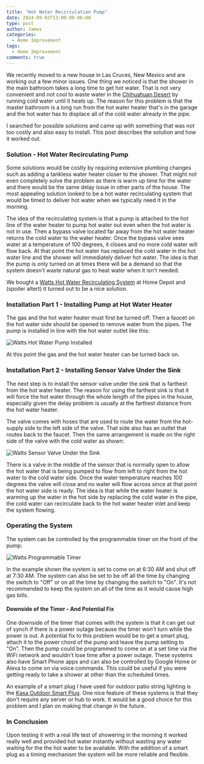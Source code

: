 ```yaml
---
title: "Hot Water Recirculation Pump"
date: 2024-09-02T13:00:00-06:00
type: post
author: James
categories:
  - Home Improvement
tags:
  - Home Improvement
comments: true
---
```


We recently moved to a new house in Las Cruces, New Mexico and are working
out a few minor issues. One thing we
noticed is that the shower in the main bathroom takes a long time to get hot water.
That is not very convenient and not cool to waste water in
the [Chihuahuan Desert](https://en.wikipedia.org/wiki/Chihuahuan_Desert) by running
cold water until it heats up. The reason for this problem is that the master bathroom is a long
run from the hot water heater that's in the garage and the hot water has to displace all of
the cold water already in the pipe.

I searched for possible solutions and came up with something that was not too costly
and also easy to install.  This post describes the solution and how it worked out.

### Solution - Hot Water Recirculating Pump

Some solutions would be costly by requiring extensive plumbing changes such as adding a tankless
water heater closer to the shower. That might not even completely solve the problem as there is
warm up time for the water and there would be the same delay issue in other parts of the house.
The most appealing solution looked to be a hot water recirculating system that would be timed
to deliver hot water when we typically need it in the morning.

The idea of the recirculating system is that a pump is attached to the hot line of the water
heater to pump hot water out even when the hot water is not in use. Then a bypass valve
located far away from the hot water heater returns the cold water to the water heater.
Once the bypass valve sees water at a temperature of 100
degrees, it closes and no more cold water will flow back.  At that point the hot water has
replaced the cold water in the hot water line and the shower will immediately deliver hot water.
The idea is that the pump is only turned on at times there will be a demand so that the system
doesn't waste natural gas to heat water when it isn't needed.

We bought a [Watts Hot Water Recirculating System](https://www.homedepot.com/p/Watts-Hot-Water-Recirculating-System-with-Built-In-Timer-0955800/100426993) at Home Depot
and (spoiler altert) it turned out to be a nice solution.

### Installation Part 1 - Installing Pump at Hot Water Heater

The gas and the hot water heater must first be turned off.  Then a faucet on the hot water side
should be opened to remove water from the pipes. The pump is installed in line with the hot
water outlet like this:

![Watts Hot Water Pump Installed](/images/watts-recirculation-pump.jpg "Watts Hot Water Pump Installed")

At this point the gas and the hot water heater can be turned back on.

### Installation Part 2 - Installing Sensor Valve Under the Sink

The next step is to install the sensor valve under the sink that is farthest from the hot water heater.
The reason for using the farthest sink is that it will force the hot water through the whole length of the
pipes in the house, especially given the delay problem is usually at the farthest distance
from the hot water heater.

The valve comes with hoses that are used to route the water from the hot-supply side to the left side of
the valve. That side also has an outlet that routes back to the faucet.  Then the same arrangement is made
on the right side of the valve with the cold water as shown:

![Watts Sensor Valve Under the Sink](/images/watts-sensor-valve.jpg "Watts Sensor Valve Under the Sink")

There is a valve in the middle of the sensor that is normally open to allow the hot water that is
being pumped to flow from left to right from the hot water to the cold water side. Once the water temperature
reaches 100 degrees the valve will close and no water will flow across since at that point the hot
water side is ready. The idea is that while the water heater is warming up the water in the hot
side by replacing the cold water in the pipe, the cold water can recirculate back to the
hot water heater inlet and keep the system flowing.

### Operating the System

The system can be controlled by the programmable timer on the front of the pump:

![Watts Programmable Timer](/images/watts-timer.jpg "Watts Programmable Timer")

In the example shown the system is set to come on at 6:30 AM and shut off at 7:30 AM. The system can also
be set to be off all the time by changing the switch to "Off" or on all the time by changing the switch
to "On".  It's not recommended to keep the system on all of the time as it would cause high gas bills.

#### Downside of the Timer - And Potential Fix

One downside of the timer that comes with the system is that it can get out of synch if there is a
power outage because the timer won't turn while the power is out. A potential fix to this problem would
be to get a smart plug, attach it to the power chord of the pump and leave the pump setting to "On".
Then the pump could be programmed to come on at a set time via the WiFi network and wouldn't lose time
after a power outage. These systems also have Smart Phone apps and can also be controlled by Google Home or
Alexa to come on via voice commands.  This could be useful if you were getting ready to take a shower
at other than the scheduled times.

An example of a smart plug I have used for outdoor patio string lighting is the
[Kasa Outdoor Smart Plug](https://www.amazon.com/Kasa-Smart-Resistance-SmartThings-KP401/dp/B099KLNM24).
One nice feature of these systems is that they don't require any server or hub to work.
It would be a good choice for this problem and I plan on making that change in the future.

### In Conclusion

Upon testing it with a real life test of showering in the morning it worked really well and
provided hot water instantly without wasting any water waiting for the the hot water to be available.
With the addition of a smart plug as a timing mechanism the system will be more reliable and flexible.
